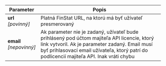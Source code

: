 | Parameter | Popis |
| ----------- | ----------- |
| **url**<br />*[povinný]*| Platná FinStat URL, na ktorú má byť užívateľ presmerovaný |
| **email**<br />*[nepovinný]*| Ak parameter nie je zadaný, užívateľ bude prihlásený pod účtom majiteľa API licencie, ktorý link vytvoril. Ak je parameter zadaný. Email musí byť prihlasovací email užívateľa, ktorý patrí do podlicencií majiteľa API. Inak vráti chybu |